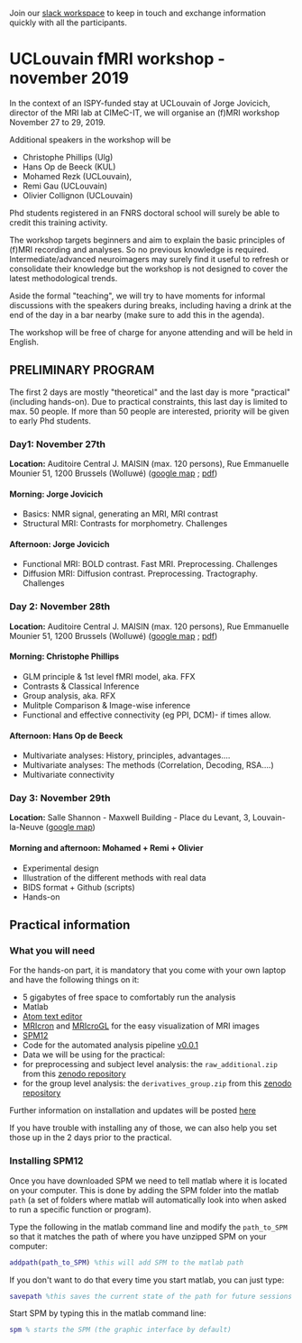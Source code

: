 Join our [slack workspace](https://join.slack.com/t/fmriworkshopuclouvain/shared_invite/enQtODQ3NTc3NjkwMTUwLWJmZDQzN2ZmZjdlNmU2NTBjNDFhODUwMzg5ODUxNGNjNzI4YjlmMTcwYzY4M2VhYTQzZGRmOTFhMWZjMjFlZmE) to keep in touch and exchange information quickly with all the participants. 


# UCLouvain fMRI workshop - november 2019

In the context of an ISPY-funded stay at UCLouvain of Jorge Jovicich, director of the MRI lab at CIMeC-IT, we will organise an (f)MRI workshop November 27 to 29, 2019.

Additional speakers in the workshop will be
- Christophe Phillips (Ulg)
- Hans Op de Beeck (KUL)
- Mohamed Rezk (UCLouvain),
- Remi Gau (UCLouvain)
- Olivier Collignon (UCLouvain)

Phd students registered in an FNRS doctoral school will surely be able to credit this training activity.

The workshop targets beginners and aim to explain the basic principles of (f)MRI recording and analyses. So no previous knowledge is required. Intermediate/advanced neuroimagers may surely find it useful to refresh or consolidate their knowledge but the workshop is not designed to cover the latest methodological trends.

Aside the formal "teaching", we will try to have moments for informal discussions with the speakers during breaks, including having a drink at the end of the day in a bar nearby (make sure to add this in the agenda).

The workshop will be free of charge for anyone attending and will be held in English.


##  PRELIMINARY PROGRAM

The first 2 days are mostly "theoretical" and the last day is more "practical" (including hands-on). Due to practical constraints, this last day is limited to max. 50 people. If more than 50 people are interested, priority will be given to early Phd students.


### Day1: November 27th

**Location:** Auditoire Central J. MAISIN (max. 120 persons), Rue Emmanuelle Mounier 51, 1200 Brussels (Wolluwé) ([google map](https://goo.gl/maps/kv6Sxp86fmr6PEYv8) ; [pdf](./map_wolluwe.pdf))

#### Morning: Jorge Jovicich

-   Basics: NMR signal, generating an MRI, MRI contrast
-   Structural MRI: Contrasts for morphometry. Challenges

#### Afternoon: Jorge Jovicich

-   Functional MRI: BOLD contrast. Fast MRI. Preprocessing. Challenges
-   Diffusion MRI: Diffusion contrast. Preprocessing. Tractography. Challenges


### Day 2: November 28th

**Location:** Auditoire Central J. MAISIN (max. 120 persons), Rue Emmanuelle Mounier 51, 1200 Brussels (Wolluwé) ([google map](https://goo.gl/maps/kv6Sxp86fmr6PEYv8) ; [pdf](./map_wolluwe.pdf))

#### Morning: Christophe Phillips

-   GLM principle & 1st level fMRI model, aka. FFX
-   Contrasts & Classical Inference
-   Group analysis, aka. RFX
-   Mulitple Comparison & Image-wise inference
-   Functional and effective connectivity (eg PPI, DCM)- if times allow.

#### Afternoon: Hans Op de Beeck

-   Multivariate analyses: History, principles, advantages....
-   Multivariate analyses: The methods (Correlation, Decoding, RSA....)
-   Multivariate connectivity


### Day 3: November 29th

**Location:** Salle Shannon - Maxwell Building - Place du Levant, 3, Louvain-la-Neuve  ([google map](https://goo.gl/maps/UYkweqZo7QsLxbyWA))

#### Morning and afternoon: Mohamed + Remi + Olivier

-   Experimental design
-   Illustration of the different methods with real data
-   BIDS format + Github (scripts)
-   Hands-on


## Practical information


### What you will need

For the hands-on part, it is mandatory that you come with your own laptop and have the following things on it:

-   5 gigabytes of free space to comfortably run the analysis
-   Matlab
-   [Atom text editor](https://atom.io/)
-   [MRIcron](https://www.nitrc.org/projects/mricron/) and [MRIcroGL](https://www.nitrc.org/frs/?group_id=889) for the easy visualization of MRI images
-   [SPM12](https://www.fil.ion.ucl.ac.uk/spm/software/download/)
-   Code for the automated analysis pipeline [v0.0.1](https://github.com/cpp-lln-lab/CPP_BIDS_SPM_pipeline/releases/tag/v0.0.1)
-   Data we will be using for the practical:
  -   for preprocessing and subject level analysis: the `raw_additional.zip` from this [zenodo repository](https://doi.org/10.5281/zenodo.3548325)
  -   for the group level analysis: the `derivatives_group.zip` from this [zenodo repository](https://doi.org/10.5281/zenodo.3548325)

Further information on installation and updates will be posted [here](https://github.com/cpp-lln-lab/fMRI_workshop_201911)

If you have trouble with installing any of those, we can also help you set those up in the 2 days prior to the practical.

### Installing SPM12

Once you have downloaded SPM we need to tell matlab where it is located on your computer. This is done by adding the SPM folder into the matlab `path` (a set of folders where matlab will automatically look into when asked to run a specific function or program).

Type the following in the matlab command line and modify the `path_to_SPM` so that it matches the path of where you have unzipped SPM on your computer:
```matlab
addpath(path_to_SPM) %this will add SPM to the matlab path
```

If you don't want to do that every time you start matlab, you can just type:
```matlab
savepath %this saves the current state of the path for future sessions
```

Start SPM by typing this in the matlab command line:
```matlab
spm % starts the SPM (the graphic interface by default)
```
